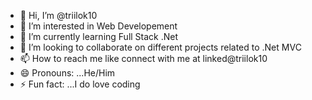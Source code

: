 - 👋 Hi, I’m @triilok10
- 👀 I’m interested in Web Developement
- 🌱 I’m currently learning Full Stack .Net
- 💞️ I’m looking to collaborate on different projects related to .Net MVC
- 📫 How to reach me like connect with me at linked@triilok10
- 😄 Pronouns: ...He/Him
- ⚡ Fun fact: ...I do love coding

<!---
triilok10/triilok10 is a ✨ special ✨ repository because its `README.md` (this file) appears on your GitHub profile.
You can click the Preview link to take a look at your changes.
--->

